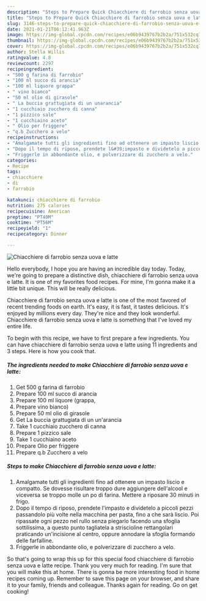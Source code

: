 ```yaml
---
description: "Steps to Prepare Quick Chiacchiere di farrobio senza uova e latte"
title: "Steps to Prepare Quick Chiacchiere di farrobio senza uova e latte"
slug: 3146-steps-to-prepare-quick-chiacchiere-di-farrobio-senza-uova-e-latte
date: 2021-01-21T06:12:41.963Z
image: https://img-global.cpcdn.com/recipes/e06b9439767b2b2a/751x532cq70/chiacchiere-di-farrobio-senza-uova-e-latte-recipe-main-photo.jpg
thumbnail: https://img-global.cpcdn.com/recipes/e06b9439767b2b2a/751x532cq70/chiacchiere-di-farrobio-senza-uova-e-latte-recipe-main-photo.jpg
cover: https://img-global.cpcdn.com/recipes/e06b9439767b2b2a/751x532cq70/chiacchiere-di-farrobio-senza-uova-e-latte-recipe-main-photo.jpg
author: Stella Willis
ratingvalue: 4.8
reviewcount: 2297
recipeingredient:
- "500 g farina di farrobio"
- "100 ml succo di arancia"
- "100 ml liquore grappa"
- " vino bianco"
- "50 ml olio di girasole"
- " La buccia grattugiata di un unarancia"
- "1 cucchiaio zucchero di canna"
- "1 pizzico sale"
- "1 cucchiaino aceto"
- " Olio per friggere"
- "q.b Zucchero a velo"
recipeinstructions:
- "Amalgamate tutti gli ingredienti fino ad ottenere un impasto liscio e compatto. Se dovesse risultare troppo dure aggiungere dell&#39;alcool e viceversa se troppo molle un po di farina. Mettere a riposare 30 minuti in frigo."
- "Dopo il tempo di riposo, prendete l&#39;impasto e dividetelo a piccoli pezzi passandolo più volte nella macchina per pasta, fino a che sarà liscio. Poi ripassate ogni pezzo nel rullo senza piegarlo facendo una sfoglia sottilissima, a questo punto tagliatela a striscioline rettangolari praticando un&#39;incisione al centro, oppure annodare la sfoglia formando delle farfalline."
- "Friggerle in abbondante olio, e polverizzare di zucchero a velo."
categories:
- Recipe
tags:
- chiacchiere
- di
- farrobio

katakunci: chiacchiere di farrobio 
nutrition: 275 calories
recipecuisine: American
preptime: "PT40M"
cooktime: "PT56M"
recipeyield: "1"
recipecategory: Dinner

---
```



![Chiacchiere di farrobio senza uova e latte](https://img-global.cpcdn.com/recipes/e06b9439767b2b2a/751x532cq70/chiacchiere-di-farrobio-senza-uova-e-latte-recipe-main-photo.jpg)

Hello everybody, I hope you are having an incredible day today. Today, we're going to prepare a distinctive dish, chiacchiere di farrobio senza uova e latte. It is one of my favorites food recipes. For mine, I'm gonna make it a little bit unique. This will be really delicious.



Chiacchiere di farrobio senza uova e latte is one of the most favored of recent trending foods on earth. It's easy, it is fast, it tastes delicious. It's enjoyed by millions every day. They're nice and they look wonderful. Chiacchiere di farrobio senza uova e latte is something that I've loved my entire life.


To begin with this recipe, we have to first prepare a few ingredients. You can have chiacchiere di farrobio senza uova e latte using 11 ingredients and 3 steps. Here is how you cook that.

<!--inarticleads1-->

##### The ingredients needed to make Chiacchiere di farrobio senza uova e latte:

1. Get 500 g farina di farrobio
1. Prepare 100 ml succo di arancia
1. Prepare 100 ml liquore (grappa,
1. Prepare  vino bianco)
1. Prepare 50 ml olio di girasole
1. Get  La buccia grattugiata di un un&#39;arancia
1. Take 1 cucchiaio zucchero di canna
1. Prepare 1 pizzico sale
1. Take 1 cucchiaino aceto
1. Prepare  Olio per friggere
1. Prepare q.b Zucchero a velo




<!--inarticleads2-->

##### Steps to make Chiacchiere di farrobio senza uova e latte:

1. Amalgamate tutti gli ingredienti fino ad ottenere un impasto liscio e compatto. Se dovesse risultare troppo dure aggiungere dell&#39;alcool e viceversa se troppo molle un po di farina. Mettere a riposare 30 minuti in frigo.
1. Dopo il tempo di riposo, prendete l&#39;impasto e dividetelo a piccoli pezzi passandolo più volte nella macchina per pasta, fino a che sarà liscio. Poi ripassate ogni pezzo nel rullo senza piegarlo facendo una sfoglia sottilissima, a questo punto tagliatela a striscioline rettangolari praticando un&#39;incisione al centro, oppure annodare la sfoglia formando delle farfalline.
1. Friggerle in abbondante olio, e polverizzare di zucchero a velo.




So that's going to wrap this up for this special food chiacchiere di farrobio senza uova e latte recipe. Thank you very much for reading. I'm sure that you will make this at home. There is gonna be more interesting food in home recipes coming up. Remember to save this page on your browser, and share it to your family, friends and colleague. Thanks again for reading. Go on get cooking!
